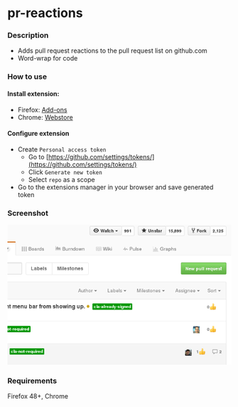 pr-reactions
=============
### Description
 - Adds pull request reactions to the pull request list on github.com
 - Word-wrap for code

### How to use
#### Install extension:
  - Firefox: [Add-ons](https://addons.mozilla.org/en-US/firefox/addon/pr-reactions/)
  - Chrome: [Webstore](https://chrome.google.com/webstore/detail/mniofoibpkehdpebmgkcdipimfkpfaia/)

#### Configure extension
  - Create `Personal access token`
    - Go to [https://github.com/settings/tokens/](https://github.com/settings/tokens/)
    - Click `Generate new token`
    - Select `repo` as a scope
  - Go to the extensions manager in your browser and save generated token

### Screenshot
![ScreenShot](https://raw.githubusercontent.com/jsnjack/pr-reactions/master/screenshots/screenshot.png)

### Requirements
Firefox 48+, Chrome
